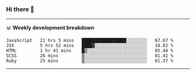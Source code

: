 ### Hi there 👋

-------

📊 **Weekly development breakdown**
<!--START_SECTION:waka-->
```text
JavaScript   21 hrs 5 mins   █████████████████░░░░░░░░   67.67 % 
JSX          5 hrs 52 mins   ████▓░░░░░░░░░░░░░░░░░░░░   18.82 % 
HTML         1 hr 41 mins    █▒░░░░░░░░░░░░░░░░░░░░░░░   05.44 % 
SCSS         26 mins         ▒░░░░░░░░░░░░░░░░░░░░░░░░   01.41 % 
Ruby         25 mins         ▒░░░░░░░░░░░░░░░░░░░░░░░░   01.37 % 
```
<!--END_SECTION:waka-->
-------

<!--
**ashish-r/ashish-r** is a ✨ _special_ ✨ repository because its `README.md` (this file) appears on your GitHub profile.

Here are some ideas to get you started:

- 🔭 I’m currently working on ...
- 🌱 I’m currently learning ...
- 👯 I’m looking to collaborate on ...
- 🤔 I’m looking for help with ...
- 💬 Ask me about ...
- 📫 How to reach me: ...
- 😄 Pronouns: ...
- ⚡ Fun fact: ...
-->
